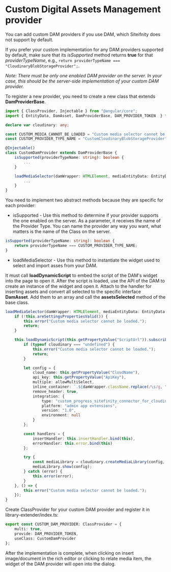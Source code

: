 # Custom Digital Assets Management provider

You can add custom DAM providers if you use DAM, which Siteifnity does not support by default.

If you prefer your custom implementation for any DAM providers supported by default, make sure that its _isSupported_ method returns __true__ for that _providerTypeName_, e.g., `return providerTypeName === "CloudinaryBlobStorageProvider";`.

_Note: There must be only one enabled DAM provider on the server. In your case, this should be the server-side implementation of your custom DAM provider._

To register a new provider, you need to create a new class that extends __DamProviderBase__.

```typescript
import { ClassProvider, Injectable } from "@angular/core";
import { EntityData, DamAsset, DamProviderBase, DAM_PROVIDER_TOKEN  } from "@progress/sitefinity-adminapp-sdk/app/api/v1";

declare var cloudinary: any;

const CUSTOM_MEDIA_CANNOT_BE_LOADED = "Custom media selector cannot be loaded.";
const CUSTOM_PROVIDER_TYPE_NAME = "CustomCloudinaryBlobStorageProvider";

@Injectable()
class CustomDamProvider extends DamProviderBase {
    isSupported(providerTypeName: string): boolean {
        ...
    }

    loadMediaSelector(damWrapper: HTMLElement, mediaEntityData: EntityData, allowMultiSelect: boolean): void {
        ...
    }
}
```

You need to implement two abstract methods because they are specific for each provider:

* isSupported - Use this method to determine if your provider supports the one enabled on the server. As a parameter, it receives the name of the Provider Type. You can name the provider any way you want, what matters is the name of the Class on the server.

```typescript
isSupported(providerTypeName: string): boolean {
    return providerTypeName === CUSTOM_PROVIDER_TYPE_NAME;
}
```

* loadMediaSelector - Use this method to instantiate the widget used to select and import asses from your DAM.

It must call __loadDynamicScript__ to embed the script of the DAM's widget into the page to open it. After the script is loaded, use the API of the DAM to create an instance of the widget and open it. Attach to the handler for inserting assets and convert all selected to the specific interface __DamAsset__. Add them to an array and call the __assetsSelected__ method of the base class.

```typescript
loadMediaSelector(damWrapper: HTMLElement, mediaEntityData: EntityData, allowMultiSelect: boolean): void {
    if (!this.areSettingsPropertiesValid()) {
        this.error("Custom media selector cannot be loaded.");
        return;
    }

    this.loadDynamicScript(this.getPropertyValue("ScriptUrl")).subscribe(() => {
        if (typeof cloudinary === "undefined") {
            this.error("Custom media selector cannot be loaded.");
            return;
        }

        let config = {
            cloud_name: this.getPropertyValue("CloudName"),
            api_key: this.getPropertyValue("ApiKey"),
            multiple: allowMultiSelect,
            inline_container: `.${damWrapper.className.replace(/\s/g, ".")}`,
            remove_header: true,
            integration: {
                type: "custom_progress_sitefinity_connector_for_cloudinary",
                platform: "admin app extensions",
                version: "1.0",
                environment: null
            }
        };

        const handlers = {
            insertHandler: this.insertHandler.bind(this),
            errorHandler: this.error.bind(this)
        };

        try {
            const mediaLibrary = cloudinary.createMediaLibrary(config, handlers);
            mediaLibrary.show(config);
        } catch (error) {
            this.error(error);
        }
    }, () => {
        this.error("Custom media selector cannot be loaded.");
    });
}
```

Create ClassProvider for your custom DAM provider and register it in library-extender/index.ts:

```typescript
export const CUSTOM_DAM_PROVIDER: ClassProvider = {
    multi: true,
    provide: DAM_PROVIDER_TOKEN,
    useClass: CustomDamProvider
};
```

After the implementation is complete, when clicking on insert image/document in the rich editor or clicking to relate media item, the widget of the DAM provider will open into the dialog.

